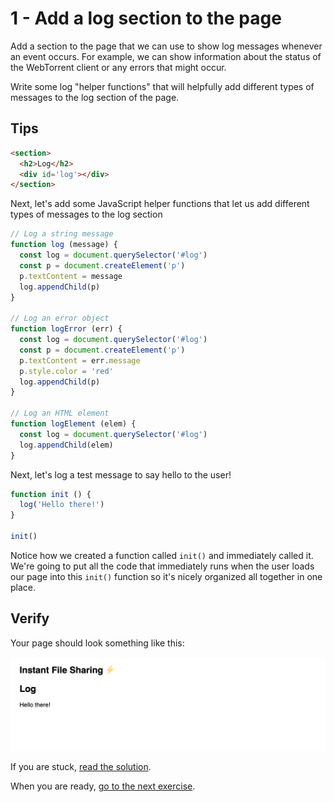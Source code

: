 # 1 - Add a log section to the page

Add a section to the page that we can use to show log messages whenever an event occurs. For example, we can show information about the status of the WebTorrent client or any errors that might occur.

Write some log "helper functions" that will helpfully add different types of messages to the log section of the page.

## Tips

```html
<section>
  <h2>Log</h2>
  <div id='log'></div>
</section>
```

Next, let's add some JavaScript helper functions that let us add different types of messages to the log section

```js
// Log a string message
function log (message) {
  const log = document.querySelector('#log')
  const p = document.createElement('p')
  p.textContent = message
  log.appendChild(p)
}

// Log an error object
function logError (err) {
  const log = document.querySelector('#log')
  const p = document.createElement('p')
  p.textContent = err.message
  p.style.color = 'red'
  log.appendChild(p)
}

// Log an HTML element
function logElement (elem) {
  const log = document.querySelector('#log')
  log.appendChild(elem)
}
```

Next, let's log a test message to say hello to the user!

```js
function init () {
  log('Hello there!')
}

init()
```

Notice how we created a function called `init()` and immediately called it. We're going to put all the code that immediately runs when the user loads our page into this `init()` function so it's nicely organized all together in one place.

## Verify

Your page should look something like this:

![](01.png)

If you are stuck, [read the solution](https://codepen.io/ferossity/pen/yLYdxom).

When you are ready, [go to the next exercise](02.md).
